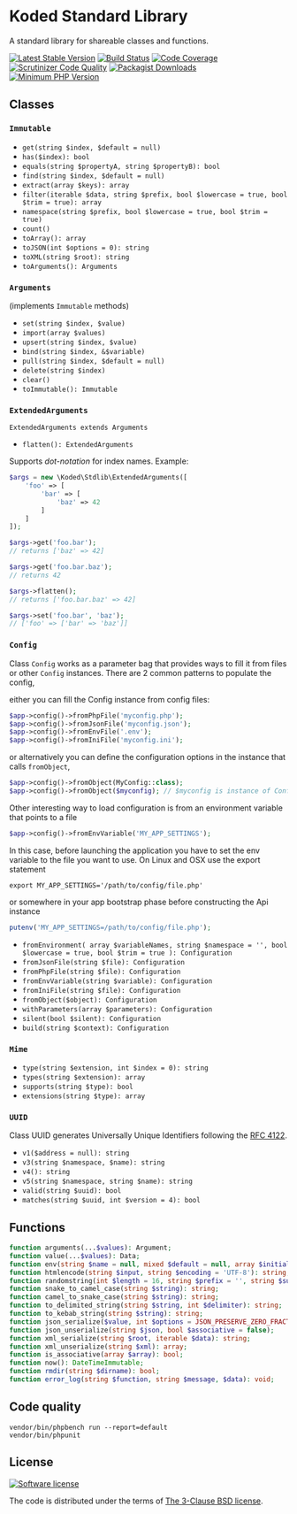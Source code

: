 Koded Standard Library
======================

A standard library for shareable classes and functions.

[![Latest Stable Version](https://img.shields.io/packagist/v/koded/stdlib.svg)](https://packagist.org/packages/koded/stdlib)
[![Build Status](https://travis-ci.org/kodedphp/stdlib.svg?branch=master)](https://travis-ci.org/kodedphp/stdlib)
[![Code Coverage](https://scrutinizer-ci.com/g/kodedphp/stdlib/badges/coverage.png?b=master)](https://scrutinizer-ci.com/g/kodedphp/stdlib/?branch=master)
[![Scrutinizer Code Quality](https://scrutinizer-ci.com/g/kodedphp/stdlib/badges/quality-score.png?b=master)](https://scrutinizer-ci.com/g/kodedphp/stdlib/?branch=master)
[![Packagist Downloads](https://img.shields.io/packagist/dt/koded/stdlib.svg)](https://packagist.org/packages/koded/stdlib)
[![Minimum PHP Version](https://img.shields.io/badge/php-%3E%3D%208.0-8892BF.svg)](https://php.net/)


Classes
-------

### `Immutable`
- `get(string $index, $default = null)`
- `has($index): bool`
- `equals(string $propertyA, string $propertyB): bool`
- `find(string $index, $default = null)`
- `extract(array $keys): array`
- `filter(iterable $data,
          string $prefix,
          bool $lowercase = true,
          bool $trim = true): array`
- `namespace(string $prefix, bool $lowercase = true, bool $trim = true)`
- `count()`
- `toArray(): array`
- `toJSON(int $options = 0): string`
- `toXML(string $root): string`
- `toArguments(): Arguments`

### `Arguments`
(implements `Immutable` methods)
- `set(string $index, $value)`
- `import(array $values)`
- `upsert(string $index, $value)`
- `bind(string $index, &$variable)`
- `pull(string $index, $default = null)`
- `delete(string $index)`
- `clear()`
- `toImmutable(): Immutable`


### `ExtendedArguments`
``ExtendedArguments extends Arguments``

- `flatten(): ExtendedArguments`

Supports _dot-notation_ for index names. Example:
```php
$args = new \Koded\Stdlib\ExtendedArguments([
    'foo' => [
        'bar' => [
            'baz' => 42
        ]
    ]
]);

$args->get('foo.bar');
// returns ['baz' => 42]

$args->get('foo.bar.baz');
// returns 42

$args->flatten();
// returns ['foo.bar.baz' => 42]

$args->set('foo.bar', 'baz');
// ['foo' => ['bar' => 'baz']]
```

### `Config`
Class `Config` works as a parameter bag that provides ways to fill it
from files or other `Config` instances. There are 2 common patterns
to populate the config,

either you can fill the Config instance from config files:
```php
$app->config()->fromPhpFile('myconfig.php');
$app->config()->fromJsonFile('myconfig.json');
$app->config()->fromEnvFile('.env');
$app->config()->fromIniFile('myconfig.ini');
```
or alternatively you can define the configuration options in the instance
that calls `fromObject`,
```php
$app->config()->fromObject(MyConfig::class);
$app->config()->fromObject($myconfig); // $myconfig is instance of Config
```
Other interesting way to load configuration is from an environment variable
that points to a file
```php
$app->config()->fromEnvVariable('MY_APP_SETTINGS');
```
In this case, before launching the application you have to set the env variable
to the file you want to use. On Linux and OSX use the export statement
```shell script
export MY_APP_SETTINGS='/path/to/config/file.php'
```
or somewhere in your app bootstrap phase before constructing the Api instance
```php
putenv('MY_APP_SETTINGS=/path/to/config/file.php');
```

- `fromEnvironment(
           array $variableNames,
           string $namespace = '',
           bool $lowercase = true,
           bool $trim = true
       ): Configuration`
- `fromJsonFile(string $file): Configuration`
- `fromPhpFile(string $file): Configuration`
- `fromEnvVariable(string $variable): Configuration`
- `fromIniFile(string $file): Configuration`
- `fromObject($object): Configuration`
- `withParameters(array $parameters): Configuration`
- `silent(bool $silent): Configuration`
- `build(string $context): Configuration`


### `Mime`
- `type(string $extension, int $index = 0): string`
- `types(string $extension): array`
- `supports(string $type): bool`
- `extensions(string $type): array`


### `UUID`
Class UUID generates Universally Unique Identifiers following the [RFC 4122][rfc-4122].

- `v1($address = null): string`
- `v3(string $namespace, $name): string`
- `v4(): string`
- `v5(string $namespace, string $name): string`
- `valid(string $uuid): bool`
- `matches(string $uuid, int $version = 4): bool`

Functions
---------
```php
function arguments(...$values): Argument;
function value(...$values): Data;
function env(string $name = null, mixed $default = null, array $initialState = null): mixed;
function htmlencode(string $input, string $encoding = 'UTF-8'): string;
function randomstring(int $length = 16, string $prefix = '', string $suffix = ''): string;
function snake_to_camel_case(string $string): string;
function camel_to_snake_case(string $string): string;
function to_delimited_string(string $string, int $delimiter): string;
function to_kebab_string(string $string): string;
function json_serialize($value, int $options = JSON_PRESERVE_ZERO_FRACTION | JSON_UNESCAPED_SLASHES): string;
function json_unserialize(string $json, bool $associative = false);
function xml_serialize(string $root, iterable $data): string;
function xml_unserialize(string $xml): array;
function is_associative(array $array): bool;
function now(): DateTimeImmutable;
function rmdir(string $dirname): bool;
function error_log(string $function, string $message, $data): void;
```

Code quality
------------

```shell script
vendor/bin/phpbench run --report=default
vendor/bin/phpunit
```

License
-------
[![Software license](https://img.shields.io/badge/License-BSD%203--Clause-blue.svg)](LICENSE)

The code is distributed under the terms of [The 3-Clause BSD license](LICENSE).


[rfc-4122]: http://tools.ietf.org/html/rfc4122

